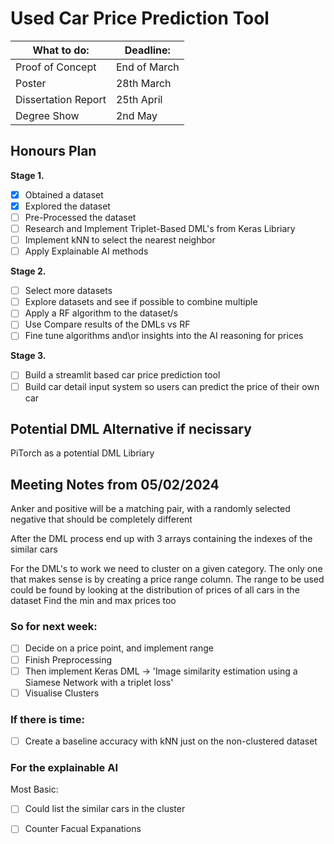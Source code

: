 # Used Car Price Prediction Tool 
 
| What to do: 	        | Deadline: 	| 
|---	                |---	        |
| Proof of Concept 	    | End of March  |
| Poster 	            | 28th March    |
| Dissertation Report 	| 25th April    |
| Degree Show 	        | 2nd May   	|

 ## Honours Plan
 <b> Stage 1. </b>
- [x] Obtained a dataset
- [x] Explored the dataset
- [ ] Pre-Processed the dataset 
- [ ] Research and Implement Triplet-Based DML's from Keras Libriary 
- [ ] Implement kNN to select the nearest neighbor 
- [ ] Apply Explainable AI methods

 <b> Stage 2. </b>
- [ ] Select more datasets
- [ ] Explore datasets and see if possible to combine multiple 
- [ ] Apply a RF algorithm to the dataset/s 
- [ ] Use Compare results of the DMLs vs RF 
- [ ] Fine tune algorithms and\or insights into the AI reasoning for prices

 <b> Stage 3. </b>
- [ ] Build a streamlit based car price prediction tool
- [ ] Build car detail input system so users can predict the price of their own car 

## Potential DML Alternative if necissary 
PiTorch as a potential DML Libriary

## Meeting Notes from 05/02/2024
Anker and positive will be a matching pair, with a randomly selected negative that should be completely different

After the DML process end up with 3 arrays containing the indexes of the similar cars

For the DML's to work we need to cluster on a given category. The only one that makes sense is by creating a price range column. 
The range to be used could be found by looking at the distribution of prices of all cars in the dataset
Find the min and max prices too

### So for next week: 
- [ ] Decide on a price point, and implement range
- [ ] Finish Preprocessing
- [ ] Then implement Keras DML -> 'Image similarity estimation using a Siamese Network with a triplet loss'
- [ ] Visualise Clusters
### If there is time: 
- [ ] Create a baseline accuracy with kNN just on the non-clustered dataset

### For the explainable AI
Most Basic:
- [ ] Could list the similar cars in the cluster

- [ ] Counter Facual Expanations 

